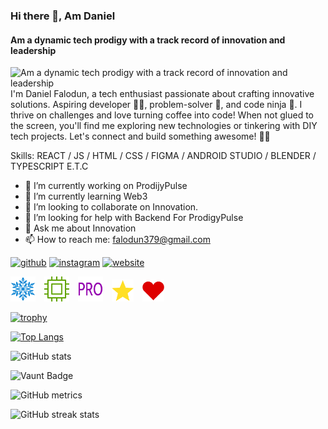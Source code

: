 ### Hi there 👋, Am Daniel
####  Am a dynamic tech prodigy with a track record of innovation and leadership
![Am a dynamic tech prodigy with a track record of innovation and leadership](https://pbs.twimg.com/profile_banners/1575441121265827841/1703689859/1080x360)
I'm Daniel Falodun, a tech enthusiast passionate about crafting innovative solutions. Aspiring developer 👨‍💻, problem-solver 🧩, and code ninja 🥷. I thrive on challenges and love turning coffee into code! When not glued to the screen, you'll find me exploring new technologies or tinkering with DIY tech projects. Let's connect and build something awesome! 🚀✨

Skills: REACT / JS / HTML / CSS / FIGMA / ANDROID STUDIO / BLENDER / TYPESCRIPT E.T.C

- 🔭 I’m currently working on ProdijyPulse 
- 🌱 I’m currently learning Web3 
- 👯 I’m looking to collaborate on Innovation. 
- 🤔 I’m looking for help with Backend For ProdigyPulse 
- 💬 Ask me about Innovation 
- 📫 How to reach me: falodun379@gmail.com 


[<img src='https://cdn.jsdelivr.net/npm/simple-icons@3.0.1/icons/github.svg' alt='github' height='40'>](https://github.com/daniel101-pro)  [<img src='https://cdn.jsdelivr.net/npm/simple-icons@3.0.1/icons/instagram.svg' alt='instagram' height='40'>](https://www.instagram.com/101.wrxld/)  [<img src='https://cdn.jsdelivr.net/npm/simple-icons@3.0.1/icons/icloud.svg' alt='website' height='40'>](https://101-portfolio.netlify.app/)  

<a href='https://archiveprogram.github.com/'><img src='https://raw.githubusercontent.com/acervenky/animated-github-badges/master/assets/acbadge.gif' width='40' height='40'></a> <a href='https://docs.github.com/en/developers'><img src='https://raw.githubusercontent.com/acervenky/animated-github-badges/master/assets/devbadge.gif' width='40' height='40'></a> <a href='https://github.com/pricing'><img src='https://raw.githubusercontent.com/acervenky/animated-github-badges/master/assets/pro.gif' width='40' height='40'></a> <a href='https://stars.github.com/'><img src='https://raw.githubusercontent.com/acervenky/animated-github-badges/master/assets/starbadge.gif' width='35' height='35'></a> <a href='https://docs.github.com/en/github/supporting-the-open-source-community-with-github-sponsors'><img src='https://raw.githubusercontent.com/acervenky/animated-github-badges/master/assets/sponsorbadge.gif' width='35' height='35'></a> 

[![trophy](https://github-profile-trophy.vercel.app/?username=daniel101-pro)](https://github.com/ryo-ma/github-profile-trophy)

[![Top Langs](https://github-readme-stats.vercel.app/api/top-langs/?username=daniel101-pro)](https://github.com/anuraghazra/github-readme-stats)

![GitHub stats](https://github-readme-stats.vercel.app/api?username=daniel101-pro&show_icons=true&count_private=true)  

![Vaunt Badge](https://api.vaunt.dev/v1/github/entities/daniel101-pro/contributions?format=svg&private=true)  

![GitHub metrics](https://metrics.lecoq.io/daniel101-pro)  

![GitHub streak stats](https://streak-stats.demolab.com/?user=daniel101-pro)  

